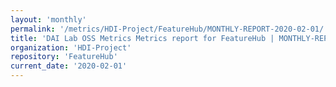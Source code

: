```yaml
---
layout: 'monthly'
permalink: '/metrics/HDI-Project/FeatureHub/MONTHLY-REPORT-2020-02-01/'
title: 'DAI Lab OSS Metrics Metrics report for FeatureHub | MONTHLY-REPORT-2020-02-01'
organization: 'HDI-Project'
repository: 'FeatureHub'
current_date: '2020-02-01'
---
```

